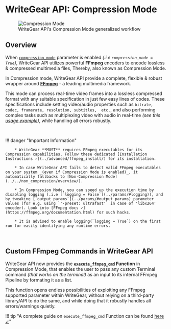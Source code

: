 <!--
===============================================
vidgear library source-code is deployed under the Apache 2.0 License:

Copyright (c) 2019-2020 Abhishek Thakur(@abhiTronix) <abhi.una12@gmail.com>

Licensed under the Apache License, Version 2.0 (the "License");
you may not use this file except in compliance with the License.
You may obtain a copy of the License at

   http://www.apache.org/licenses/LICENSE-2.0

Unless required by applicable law or agreed to in writing, software
distributed under the License is distributed on an "AS IS" BASIS,
WITHOUT WARRANTIES OR CONDITIONS OF ANY KIND, either express or implied.
See the License for the specific language governing permissions and
limitations under the License.
===============================================
-->

# WriteGear API: Compression Mode

<figure>
  <img src="../../../../assets/images/writegear_cm.webp" alt="Compression Mode" />
  <figcaption>WriteGear API's Compression Mode generalized workflow</figcaption>
</figure>

## Overview

When [`compression_mode`](../params/#compression_mode) parameter is enabled _(.i.e `compression_mode = True`)_, WriteGear API utilizes powerful **FFmpeg** encoders to encode lossless & compressed multimedia files, Thereby, also known as Compression Mode.

In Compression mode, WriteGear API provide a complete, flexible & robust wrapper around [**FFmpeg**](https://ffmpeg.org/) - a leading multimedia framework. 

This mode can process real-time video frames into a lossless compressed format with any suitable specification in just few easy lines of codes. These specifications include setting video/audio properties such as `bitrate, codec, framerate, resolution, subtitles,  etc.`, and also performing complex tasks such as multiplexing video with audio in real-time _(see this [usage example](../usage/#using-compression-mode-with-live-audio-input))_, while handling all errors robustly.

&nbsp; 


!!! danger "Important Information"

		* WriteGear **MUST** requires FFmpeg executables for its Compression capabilities. Follow these dedicated [Installation Instructions ➶](../advanced/ffmpeg_install/) for its installation.

		* In case WriteGear API fails to detect valid FFmpeg executables on your system _(even if Compression Mode is enabled)_, it automatically fallbacks to [Non-Compression Mode](../../non_compression/overview/).

		* In Compression Mode, you can speed up the execution time by disabling logging (.i.e [`logging = False`](../params/#logging)), and by tweaking [`output_params`](../params/#output_params) parameter values (for e.g. using `'-preset: ultrafast'` in case of 'libx264' encoder). Look into [FFmpeg docs ➶](https://ffmpeg.org/documentation.html) for such hacks.

		* It is advised to enable logging(`logging = True`) on the first run for easily identifying any runtime errors.


&nbsp;


## Custom FFmpeg Commands in WriteGear API

WriteGear API now provides the **[`execute_ffmpeg_cmd`](../../../../bonus/reference/writegear/#vidgear.gears.writegear.WriteGear.execute_ffmpeg_cmd) Function** in Compression Mode, that enables the user to pass any custom Terminal command _(that works on the terminal)_ as an input to its internal FFmpeg Pipeline by formating it as a list. 

This function opens endless possibilities of exploiting any FFmpeg supported parameter within WriteGear, without relying on a third-party library/API to do the same, and while doing that it robustly handles all errors/warnings quietly.

!!! tip "A complete guide on `execute_ffmpeg_cmd` Function can be found [here ➶](../advanced/cciw/)"


&nbsp;